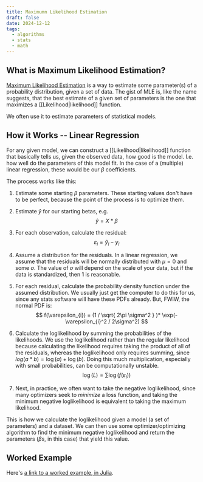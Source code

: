 ```yaml
---
title: Maximumn Likelihood Estimation
draft: false
date: 2024-12-12
tags:
  - algorithms
  - stats
  - math
---
```

## What is Maximum Likelihood Estimation?

[Maximum Likelihood Estimation](https://en.wikipedia.org/wiki/Maximum_likelihood_estimation) is a way to estimate some parameter(s) of a probability distribution, given a set of data. The gist of MLE is, like the name suggests, that the best estimate of a given set of parameters is the one that maximizes a [[Likelihood|likelihood]] function. 

We often use it to estimate parameters of statistical models.

## How it Works -- Linear Regression

For any given model, we can construct a [[Likelihood|likelihood]] function that basically tells us, given the observed data, how good is the model. I.e. how well do the parameters of this model fit. In the case of a (multiple) linear regression, these would be our $\beta$ coefficients.

The process works like this:

1. Estimate some starting $\beta$ parameters. These starting values don't have to be perfect, because the point of the process is to optimize them. 

2. Estimate $\hat{y}$ for our starting betas, e.g.
$$
\hat{y} = X*\beta
$$

3. For each observation, calculate the residual:
$$
\varepsilon_{i} = \hat{y}_{i}-y_{i}
$$

4. Assume a distribution for the residuals. In a linear regression, we assume that the residuals will be normally distributed with $\mu = 0$ and some $\sigma$. The value of $\sigma$ will depend on the scale of your data, but if the data is standardized, then 1 is reasonable.
5. For each residual, calculate the probability density function under the assumed distribution. We usually just get the computer to do this for us, since any stats software will have these PDFs already. But, FWIW, the normal PDF is:
$$
f(\varepsilon_{i}) = (1 / \sqrt{ 2\pi \sigma^2 } )* \exp(-\varepsilon_{i}^2 / 2\sigma^2)
$$
6. Calculate the loglikelihood by summing the probabilities of the likelihoods. We use the loglikelihood rather than the regular likelihood because calculating the likelihood requires taking the product of all of the residuals, whereas the loglikelihood only requires summing, since $log(a*b) = \log(a) + \log(b)$. Doing this much multiplication, especially with small probabilities, can be computationally unstable.
$$
\log(L) = \sum \log(f(\varepsilon_{i}))
$$
7. Next, in practice, we often want to take the negative loglikelihood, since many optimizers seek to *minimize* a loss function, and taking the minimum negative loglikelihood is equivalent to taking the maximum likelihood.

This is how we calculate the loglikelihood given a model (a set of parameters) and a dataset. We can then use some optimizer/optimizing algorithm to find the minimum negative loglikelihood and return the parameters ($\beta$s, in this case) that yield this value.

## Worked Example

Here's [a link to a worked example, in Julia](https://leakybrain.ericekholm.com/stats/mle_lm).